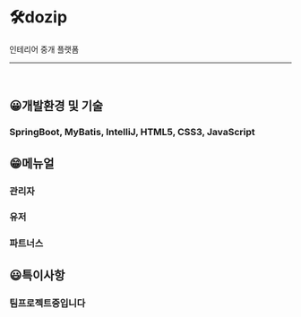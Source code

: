 # 🛠dozip
인테리어 중개 플랫폼

<hr>
<br>

## 😀개발환경 및 기술
### SpringBoot, MyBatis, IntelliJ, HTML5, CSS3, JavaScript

## 😁메뉴얼
### 관리자
### 유저
### 파트너스

## 😃특이사항
### 팀프로젝트중입니다
